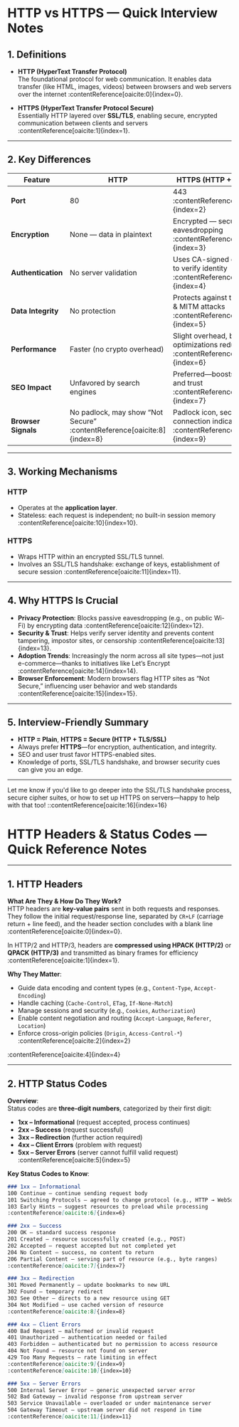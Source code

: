 # HTTP vs HTTPS — Quick Interview Notes

## 1. Definitions

- **HTTP (HyperText Transfer Protocol)**  
  The foundational protocol for web communication. It enables data transfer (like HTML, images, videos) between browsers and web servers over the internet :contentReference[oaicite:0]{index=0}.

- **HTTPS (HyperText Transfer Protocol Secure)**  
  Essentially HTTP layered over **SSL/TLS**, enabling secure, encrypted communication between clients and servers :contentReference[oaicite:1]{index=1}.

---

## 2. Key Differences

| Feature            | HTTP                         | HTTPS (HTTP + SSL/TLS)                     |
|--------------------|------------------------------|--------------------------------------------|
| **Port**           | 80                           | 443 :contentReference[oaicite:2]{index=2}         |
| **Encryption**     | None — data in plaintext     | Encrypted — secure against eavesdropping :contentReference[oaicite:3]{index=3} |
| **Authentication** | No server validation         | Uses CA-signed certificates to verify identity :contentReference[oaicite:4]{index=4} |
| **Data Integrity** | No protection                | Protects against tampering & MITM attacks :contentReference[oaicite:5]{index=5} |
| **Performance**    | Faster (no crypto overhead)  | Slight overhead, but modern optimizations reduce impact :contentReference[oaicite:6]{index=6} |
| **SEO Impact**     | Unfavored by search engines  | Preferred—boosts rankings and trust :contentReference[oaicite:7]{index=7} |
| **Browser Signals**| No padlock, may show “Not Secure” :contentReference[oaicite:8]{index=8}  | Padlock icon, secure connection indication :contentReference[oaicite:9]{index=9} |

---

## 3. Working Mechanisms

### HTTP  
- Operates at the **application layer**.
- Stateless: each request is independent; no built-in session memory :contentReference[oaicite:10]{index=10}.

### HTTPS  
- Wraps HTTP within an encrypted SSL/TLS tunnel.
- Involves an SSL/TLS handshake: exchange of keys, establishment of secure session :contentReference[oaicite:11]{index=11}.

---

## 4. Why HTTPS Is Crucial

- **Privacy Protection**: Blocks passive eavesdropping (e.g., on public Wi-Fi) by encrypting data :contentReference[oaicite:12]{index=12}.
- **Security & Trust**: Helps verify server identity and prevents content tampering, impostor sites, or censorship :contentReference[oaicite:13]{index=13}.
- **Adoption Trends**: Increasingly the norm across all site types—not just e-commerce—thanks to initiatives like Let’s Encrypt :contentReference[oaicite:14]{index=14}.
- **Browser Enforcement**: Modern browsers flag HTTP sites as “Not Secure,” influencing user behavior and web standards :contentReference[oaicite:15]{index=15}.

---

## 5. Interview-Friendly Summary

- **HTTP = Plain**, **HTTPS = Secure (HTTP + TLS/SSL)**
- Always prefer **HTTPS**—for encryption, authentication, and integrity.
- SEO and user trust favor HTTPS-enabled sites.
- Knowledge of ports, SSL/TLS handshake, and browser security cues can give you an edge.

---

Let me know if you'd like to go deeper into the SSL/TLS handshake process, secure cipher suites, or how to set up HTTPS on servers—happy to help with that too!
::contentReference[oaicite:16]{index=16}


# HTTP Headers & Status Codes — Quick Reference Notes

---

## 1. HTTP Headers

**What Are They & How Do They Work?**  
HTTP headers are **key-value pairs** sent in both requests and responses. They follow the initial request/response line, separated by `CR+LF` (carriage return + line feed), and the header section concludes with a blank line :contentReference[oaicite:0]{index=0}.  

In HTTP/2 and HTTP/3, headers are **compressed using HPACK (HTTP/2)** or **QPACK (HTTP/3)** and transmitted as binary frames for efficiency :contentReference[oaicite:1]{index=1}.

**Why They Matter**:  
- Guide data encoding and content types (e.g., `Content-Type`, `Accept-Encoding`)  
- Handle caching (`Cache-Control`, `ETag`, `If-None-Match`)  
- Manage sessions and security (e.g., `Cookies`, `Authorization`)  
- Enable content negotiation and routing (`Accept-Language`, `Referer`, `Location`)  
- Enforce cross-origin policies (`Origin`, `Access-Control-*`)  
:contentReference[oaicite:2]{index=2}

:contentReference[oaicite:4]{index=4}

---

## 2. HTTP Status Codes

**Overview**:  
Status codes are **three-digit numbers**, categorized by their first digit:
- **1xx – Informational** (request accepted, process continues)  
- **2xx – Success** (request successful)  
- **3xx – Redirection** (further action required)  
- **4xx – Client Errors** (problem with request)  
- **5xx – Server Errors** (server cannot fulfill valid request)  
:contentReference[oaicite:5]{index=5}

**Key Status Codes to Know**:

```markdown
### 1xx – Informational  
100 Continue – continue sending request body  
101 Switching Protocols – agreed to change protocol (e.g., HTTP → WebSocket)  
103 Early Hints – suggest resources to preload while processing  
:contentReference[oaicite:6]{index=6}

### 2xx – Success  
200 OK – standard success response  
201 Created – resource successfully created (e.g., POST)  
202 Accepted – request accepted but not completed yet  
204 No Content – success, no content to return  
206 Partial Content – serving part of resource (e.g., byte ranges)  
:contentReference[oaicite:7]{index=7}

### 3xx – Redirection  
301 Moved Permanently – update bookmarks to new URL  
302 Found – temporary redirect  
303 See Other – directs to a new resource using GET  
304 Not Modified – use cached version of resource  
:contentReference[oaicite:8]{index=8}

### 4xx – Client Errors  
400 Bad Request – malformed or invalid request  
401 Unauthorized – authentication needed or failed  
403 Forbidden – authenticated but no permission to access resource  
404 Not Found – resource not found on server  
429 Too Many Requests – rate limiting in effect  
:contentReference[oaicite:9]{index=9}  
:contentReference[oaicite:10]{index=10}

### 5xx – Server Errors  
500 Internal Server Error – generic unexpected server error  
502 Bad Gateway – invalid response from upstream server  
503 Service Unavailable – overloaded or under maintenance server  
504 Gateway Timeout – upstream server did not respond in time  
:contentReference[oaicite:11]{index=11}
```
